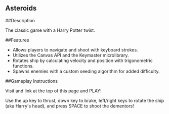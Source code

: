 ## Asteroids

##Description

The classic game with a Harry Potter twist.

##Features

- Allows players to navigate and shoot with keyboard strokes.
- Utilizes the Canvas API and the Keymaster microlibrary. 
- Rotates ship by calculating velocity and position with trigonometric functions. 
- Spawns enemies with a custom seeding algorithm for added difficulty. 

##Gameplay Instructions

Visit and link at the top of this page and PLAY!

Use the up key to thrust, down key to brake, left/right keys to rotate the ship (aka Harry's head), and press SPACE to shoot the dementors!
